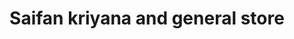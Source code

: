 ---
title: "Saifan kriyana and general store"
url: /naushahro-feroze/saifan-kriyana-and-general-store/
shop: supermarket
---